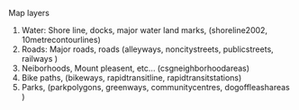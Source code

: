 
Map layers 
1) Water: Shore line, docks, major water land marks, (shoreline2002, 10metrecontourlines)
2) Roads: Major roads, roads (alleyways, noncitystreets, publicstreets, railways )
3) Neiborhoods, Mount pleasent, etc... (csgneighborhoodareas) 
4) Bike paths, (bikeways, rapidtransitline, rapidtransitstations) 
5) Parks, (parkpolygons, greenways, communitycentres, dogoffleashareas ) 
